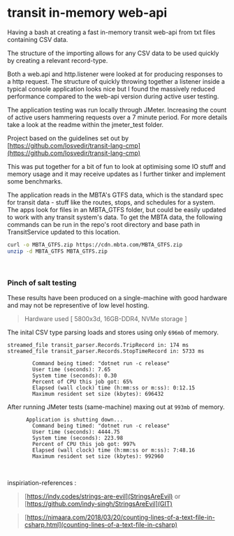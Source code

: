 # transit in-memory web-api

Having a bash at creating a fast in-memory transit web-api from txt files containing CSV data.

The structure of the importing allows for any CSV data to be used quickly by creating a relevant record-type.

Both a web.api and http.listener were looked at for producing responses to a http request.
The structure of quickly throwing together a listener inside a typical console application looks nice but I found the massively reduced performance compared to the web-api version during active user testing.

The application testing was run locally through JMeter. Increasing the count of active users hammering requests over a 7 minute period. For more details take a look at the readme within the jmeter_test folder.

Project based on the guidelines set out by [https://github.com/losvedir/transit-lang-cmp](https://github.com/losvedir/transit-lang-cmp)

This was put together for a bit of fun to look at optimising some IO stuff and memory usage and it may receive updates as I further tinker and implement some benchmarks.

The application reads in the MBTA's GTFS data, which is the standard spec for transit data - stuff like the routes, stops, and schedules for a system. The apps look for files in an MBTA_GTFS folder, but could be easily updated to work with any transit system's data. To get the MBTA data, the following commands can be run in the repo's root directory and base path in TransitService updated to this location.

```sh
curl -o MBTA_GTFS.zip https://cdn.mbta.com/MBTA_GTFS.zip
unzip -d MBTA_GTFS MBTA_GTFS.zip
```

<br>

### Pinch of salt testing

These results have been produced on a single-machine with good hardware and may not be representive of low level hosting.
> Hardware used [ 5800x3d, 16GB-DDR4, NVMe storage ]


The inital CSV type parsing loads and stores using only `696mb` of memory.
```
streamed_file transit_parser.Records.TripRecord in: 174 ms
streamed_file transit_parser.Records.StopTimeRecord in: 5733 ms

        Command being timed: "dotnet run -c release"
        User time (seconds): 7.65
        System time (seconds): 0.30
        Percent of CPU this job got: 65%
        Elapsed (wall clock) time (h:mm:ss or m:ss): 0:12.15
        Maximum resident set size (kbytes): 696432
```

After running JMeter tests (same-machine) maxing out at `993mb` of memory.
```
      Application is shutting down...
        Command being timed: "dotnet run -c release"
        User time (seconds): 4444.75
        System time (seconds): 223.98
        Percent of CPU this job got: 997%
        Elapsed (wall clock) time (h:mm:ss or m:ss): 7:48.16
        Maximum resident set size (kbytes): 992960
```

<br>

inspiriation-references :
> [https://indy.codes/strings-are-evil](StringsAreEvil) or [https://github.com/indy-singh/StringsAreEvil](GIT)

> [https://nimaara.com/2018/03/20/counting-lines-of-a-text-file-in-csharp.html](counting-lines-of-a-text-file-in-csharp)
